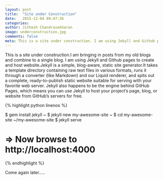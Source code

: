 ```yaml
---
layout: post
title:  "Site under Construction"
date:   2015-12-04 09:47:36
categories: 
author: Jithesh Chandrasekharan
image: underconstruction.jpg
comments: false
meta: This is a site under construction. I am using Jekyll and Github pages to create and host website.Jekyll is a simple, blog-aware, static site generator.
---
```


This is a site under construction.I am bringing in posts from my old blogs and combine to a single blog. I am using Jekyll and Github pages to create and host website.Jekyll is a simple, blog-aware, static site generator.It takes a template directory containing raw text files in various formats, runs it through a converter (like Markdown) and our Liquid renderer, and spits out a complete, ready-to-publish static website suitable for serving with your favorite web server. Jekyll also happens to be the engine behind GitHub Pages, which means you can use Jekyll to host your project’s page, blog, or website from GitHub’s servers for free.

{% highlight python linenos %}

 $ gem install jekyll
~ $ jekyll new my-awesome-site
~ $ cd my-awesome-site
~/my-awesome-site $ jekyll serve
# => Now browse to http://localhost:4000 

{% endhighlight %}



Come again later.....